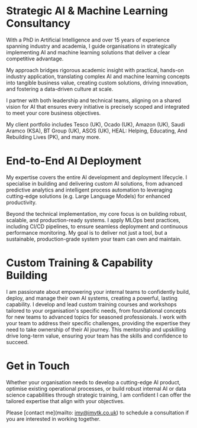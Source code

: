 # Strategic AI \& Machine Learning Consultancy



With a PhD in Artificial Intelligence and over 15 years of experience spanning industry and academia, I guide organisations in strategically implementing AI and machine learning solutions that deliver a clear competitive advantage.



My approach bridges rigorous academic insight with practical, hands-on industry application, translating complex AI and machine learning concepts into tangible business value, creating custom solutions, driving innovation, and fostering a data-driven culture at scale.



I partner with both leadership and technical teams, aligning on a shared vision for AI that ensures every initiative is precisely scoped and integrated to meet your core business objectives.



My client portfolio includes Tesco (UK), Ocado (UK), Amazon (UK), Saudi Aramco (KSA), BT Group (UK), ASOS (UK), HEAL: Helping, Educating, And Rebuilding Lives (PK), and many more.



# End-to-End AI Deployment



My expertise covers the entire AI development and deployment lifecycle. I specialise in building and delivering custom AI solutions, from advanced predictive analytics and intelligent process automation to leveraging cutting-edge solutions (e.g. Large Language Models) for enhanced productivity.



Beyond the technical implementation, my core focus is on building robust, scalable, and production-ready systems. I apply MLOps best practices, including CI/CD pipelines, to ensure seamless deployment and continuous performance monitoring. My goal is to deliver not just a tool, but a sustainable, production-grade system your team can own and maintain.



# Custom Training \& Capability Building



I am passionate about empowering your internal teams to confidently build, deploy, and manage their own AI systems, creating a powerful, lasting capability. I develop and lead custom training courses and workshops tailored to your organisation's specific needs, from foundational concepts for new teams to advanced topics for seasoned professionals. I work with your team to address their specific challenges, providing the expertise they need to take ownership of their AI journey. This mentorship and upskilling drive long-term value, ensuring your team has the skills and confidence to succeed.



# Get in Touch



Whether your organisation needs to develop a cutting-edge AI product, optimise existing operational processes, or build robust internal AI or data science capabilities through strategic training, I am confident I can offer the tailored expertise that align with your objectives.



Please \[contact me](mailto: imy@imytk.co.uk) to schedule a consultation if you are interested in working together.

